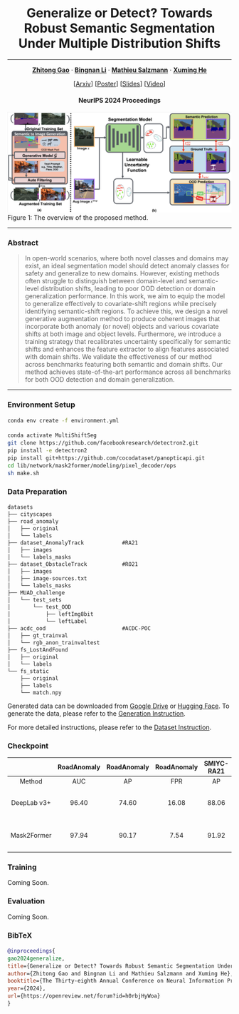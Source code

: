 <h1 align="center">Generalize or Detect? Towards Robust Semantic Segmentation Under Multiple Distribution Shifts</h1>

---

<p align="center">
    <a href="https://gaozhitong.github.io"><strong><ins>Zhitong Gao</ins></strong></a>
    ·
    <a href="https://www.bingnanli.com"><strong><ins>Bingnan Li</ins></strong></a>
    ·
    <a href="https://people.epfl.ch/mathieu.salzmann"><strong><ins>Mathieu Salzmann</ins></strong></a>
    ·
    <a href="https://xmhe.bitbucket.io"><strong><ins>Xuming He</ins></strong></a>
</p>


<p align="center"> 
    [<a href="https://arxiv.org/abs/2411.03829#:~:text=Towards%20Robust%20Semantic%20Segmentation%20Under%20Multiple%20Distribution%20Shifts,-Zhitong%20Gao%2C%20Bingnan&text=In%20open%2Dworld%20scenarios%2C%20where,and%20generalize%20to%20new%20domains.">Arxiv</a>]
    [<a href="">Poster</a>]
    [<a href="">Slides</a>]
    [<a href="https://recorder-v3.slideslive.com/?share=95164&s=dd2ba512-5f4c-47ca-8744-4a6a44ad7479">Video</a>]
</p> 

<h4 align="center">NeurIPS 2024 Proceedings</h3>

![pipline.png](imgs/pipline.png "pipeline")
Figure 1: The overview of the proposed method.

---

### Abstract

> In open-world scenarios, where both novel classes and domains may exist, an ideal segmentation model should detect
> anomaly classes for safety and generalize to new domains. However, existing methods often struggle to distinguish
> between domain-level and semantic-level distribution shifts, leading to poor OOD detection or domain generalization
> performance. In this work, we aim to equip the model to generalize effectively to covariate-shift regions while
> precisely identifying semantic-shift regions. To achieve this, we design a novel generative augmentation method to
> produce coherent images that incorporate both anomaly (or novel) objects and various covariate shifts at both image
> and
> object levels. Furthermore, we introduce a training strategy that recalibrates uncertainty specifically for semantic
> shifts and enhances the feature extractor to align features associated with domain shifts. We validate the
> effectiveness
> of our method across benchmarks featuring both semantic and domain shifts. Our method achieves state-of-the-art
> performance across all benchmarks for both OOD detection and domain generalization.

---

### Environment Setup

```bash
conda env create -f environment.yml 

conda activate MultiShiftSeg
git clone https://github.com/facebookresearch/detectron2.git
pip install -e detectron2
pip install git+https://github.com/cocodataset/panopticapi.git
cd lib/network/mask2former/modeling/pixel_decoder/ops
sh make.sh
```

### Data Preparation

```
datasets
├── cityscapes                      
├── road_anomaly
│   ├── original
│   └── labels
├── dataset_AnomalyTrack            #RA21
│   ├── images
│   └── labels_masks
├── dataset_ObstacleTrack           #RO21
│   ├── images
│   ├── image-sources.txt
│   └── labels_masks
├── MUAD_challenge                  
│   └── test_sets
│       └── test_OOD
│           ├── leftImg8bit
│           └── leftLabel
├── acdc_ood                        #ACDC-POC
│   ├── gt_trainval
│   └── rgb_anon_trainvaltest
├── fs_LostAndFound                 
│   ├── original
│   └── labels 
└── fs_static
    ├── original
    ├── labels 
    └── match.npy
```

Generated data can be downloaded
from [Google Drive](https://drive.google.com/file/d/1PxjH5q-R6kBdVaaC0ssBXwl8Z7JbBWIk/view?usp=share_link)
or [Hugging Face](https://huggingface.co/datasets/Cuttle-fish-my/DTWP_ADE/tree/main).
To generate the data, please refer to the [Generation Instruction](ControlNet/README.md).

For more detailed instructions, please refer to the [Dataset Instruction](datasets/README.md).
### Checkpoint

|             | RoadAnomaly | RoadAnomaly | RoadAnomaly | SMIYC-RA21 | SMIYC-RA21 | SMIYC-RO21 | SMIYC-RO21 |                                                                                                 Weights                                                                                                 |
|:-----------:|:-----------:|:-----------:|:-----------:|:----------:|:----------:|:----------:|:----------:|:-------------------------------------------------------------------------------------------------------------------------------------------------------------------------------------------------------:|
|   Method    |     AUC     |     AP      |     FPR     |     AP     |    FPR     |     AP     |    FPR     |                                                                                                                                                                                                         |
| DeepLab v3+ |    96.40    |    74.60    |    16.08    |   88.06    |    8.21    |   90.71    |    0.26    | [Google Drive](https://drive.google.com/file/d/1EB73bf3w0HJQdNcpFp_vOgWpOctYz7Tr/view?usp=share_link) or [Hugging Face](https://huggingface.co/Cuttle-fish-my/MultiShiftSeg/blob/main/DeepLab_best.pth) |
| Mask2Former |    97.94    |    90.17    |    7.54     |   91.92    |    7.94    |   95.29    |    0.07    |   [Google Drive](https://drive.google.com/file/d/1wH0skkEk6DXMVawegwcFLHhc1mA0Z3p1/view?usp=share_link) or [Hugging Face](https://huggingface.co/Cuttle-fish-my/MultiShiftSeg/blob/main/M2F_best.pth)   |

### Training

Coming Soon.

### Evaluation

Coming Soon.

### BibTeX

```bibtex
@inproceedings{
gao2024generalize,
title={Generalize or Detect? Towards Robust Semantic Segmentation Under Multiple Distribution Shifts},
author={Zhitong Gao and Bingnan Li and Mathieu Salzmann and Xuming He},
booktitle={The Thirty-eighth Annual Conference on Neural Information Processing Systems},
year={2024},
url={https://openreview.net/forum?id=h0rbjHyWoa}
}
```